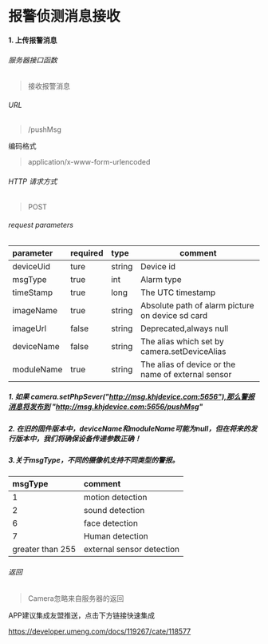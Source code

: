 # 报警侦测消息接收

**1\. 上传报警消息**

###### 服务器接口函数 

> 接收报警消息

###### URL

> /pushMsg

编码格式

> application/x-www-form-urlencoded

###### HTTP 请求方式

> POST

###### request parameters

| parameter  | required | type   | comment                                            |
| :--------- | :------- | :----- | -------------------------------------------------- |
| deviceUid  | ture     | string | Device id                                          |
| msgType    | true     | int    | Alarm type                                         |
| timeStamp  | true     | long   | The UTC timestamp                                  |
| imageName  | true     | string | Absolute  path of alarm picture on device sd card  |
| imageUrl   | false    | string | Deprecated,always null                             |
| deviceName | false    | string | The alias  which set by camera.setDeviceAlias      |
| moduleName | true     | string | The alias of device or the name of external sensor |

##### 1. 如果 camera.setPhpSever("http://msg.khjdevice.com:5656"),那么警报消息将发布到 "http://msg.khjdevice.com:5656/pushMsg"



##### 2. 在旧的固件版本中，deviceName和moduleName可能为null，但在将来的发行版本中，我们将确保设备传递参数正确！

##### 3.关于msgType，不同的摄像机支持不同类型的警报。

| msgType          | comment                   |
| :--------------- | :------------------------ |
| 1                | motion detection          |
| 2                | sound detection           |
| 6                | face detection            |
| 7                | Human detection           |
| greater than 255 | external sensor detection |

###### 返回

> Camera忽略来自服务器的返回



APP建议集成友盟推送，点击下方链接快速集成

https://developer.umeng.com/docs/119267/cate/118577